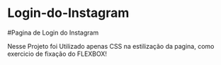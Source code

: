 # Login-do-Instagram
#Pagina de Login do Instagram

Nesse Projeto foi Utilizado apenas CSS na estilização da pagina, como exercicio de fixação do FLEXBOX!
